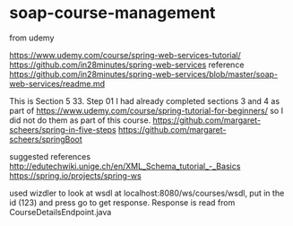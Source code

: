 # soap-course-management

from udemy 

https://www.udemy.com/course/spring-web-services-tutorial/
https://github.com/in28minutes/spring-web-services
reference   https://github.com/in28minutes/spring-web-services/blob/master/soap-web-services/readme.md

This is Section 5 33. Step 01
I had already completed sections 3 and 4 as part of https://www.udemy.com/course/spring-tutorial-for-beginners/
so I did not do them as part of this course.
https://github.com/margaret-scheers/spring-in-five-steps
https://github.com/margaret-scheers/springBoot

suggested references
http://edutechwiki.unige.ch/en/XML_Schema_tutorial_-_Basics
https://spring.io/projects/spring-ws

used wizdler to look at wsdl at localhost:8080/ws/courses/wsdl,  put in the id (123) and press go to get response. Response is read from CourseDetailsEndpoint.java
